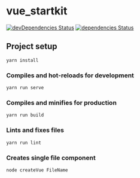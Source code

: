 # vue_startkit
[![devDependencies Status](https://david-dm.org/SGKuksov/vue_startkit/dev-status.svg)](https://david-dm.org/SGKuksov/vue_startkit?type=dev) [![dependencies Status](https://david-dm.org/SGKuksov/vue_startkit/status.svg)](https://david-dm.org/SGKuksov/vue_startkit)

## Project setup
```
yarn install
```

### Compiles and hot-reloads for development
```
yarn run serve
```

### Compiles and minifies for production
```
yarn run build
```

### Lints and fixes files
```
yarn run lint
```

### Creates single file component
```
node createVue FileName
```
